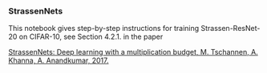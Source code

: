 ### StrassenNets

This notebook gives step-by-step instructions for training Strassen-ResNet-20 on CIFAR-10, see Section 4.2.1. in the paper

[StrassenNets: Deep learning with a multiplication budget, M. Tschannen, A. Khanna, A. Anandkumar, 2017.](http://bit.ly/2BJZj5a)
